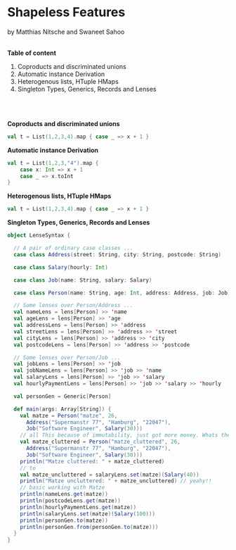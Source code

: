 Shapeless Features
==================
by Matthias Nitsche and Swaneet Sahoo <br><br>

**Table of content**

 1. Coproducts and discriminated unions
 2. Automatic instance Derivation
 3. Heterogenous lists, HTuple HMaps
 4. Singleton Types, Generics, Records and Lenses
<br>
<br>

**Coproducts and discriminated unions**
```scala
val t = List(1,2,3,4).map { case _ => x + 1 }
```
**Automatic instance Derivation**
```scala
val t = List(1,2,3,"4").map { 
    case x: Int => x + 1 
    case _ => x.toInt
}
```
**Heterogenous lists, HTuple HMaps**
```scala
val t = List(1,2,3,4).map { case _ => x + 1 }
```
**Singleton Types, Generics, Records and Lenses**
```scala
object LenseSyntax {

  // A pair of ordinary case classes ...
  case class Address(street: String, city: String, postcode: String)

  case class Salary(hourly: Int)

  case class Job(name: String, salary: Salary)

  case class Person(name: String, age: Int, address: Address, job: Job)

  // Some lenses over Person/Address ...
  val nameLens = lens[Person] >> 'name
  val ageLens = lens[Person] >> 'age
  val addressLens = lens[Person] >> 'address
  val streetLens = lens[Person] >> 'address >> 'street
  val cityLens = lens[Person] >> 'address >> 'city
  val postcodeLens = lens[Person] >> 'address >> 'postcode

  // Some lenses over Person/Job ...
  val jobLens = lens[Person] >> 'job
  val jobNameLens = lens[Person] >> 'job >> 'name
  val salaryLens = lens[Person] >> 'job >> 'salary
  val hourlyPaymentLens = lens[Person] >> 'job >> 'salary >> 'hourly

  val personGen = Generic[Person]

  def main(args: Array[String]) {
    val matze = Person("matze", 26,
      Address("Supermanstr 77", "Hamburg", "22047"),
      Job("Software Engineer", Salary(30)))
    // all This because of immutability, just got more money. Whats the deal?
    val matze_cluttered = Person("matze_cluttered", 26,
      Address("Supermanstr 77", "Hamburg", "22047"),
      Job("Software Engineer", Salary(30)))
    println("Matze cluttered: " + matze_cluttered)
    // to
    val matze_uncluttered = salaryLens.set(matze)(Salary(40))
    println("Matze uncluttered: " + matze_uncluttered) // yeahy!!
    // basic working with Matze
    println(nameLens.get(matze))
    println(postcodeLens.get(matze))
    println(hourlyPaymentLens.get(matze))
    println(salaryLens.set(matze)(Salary(100)))
    println(personGen.to(matze))
    println(personGen.from(personGen.to(matze)))
  }
}
```
